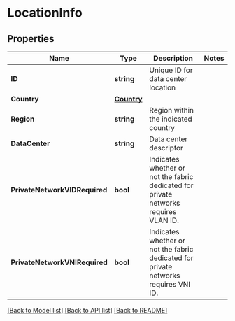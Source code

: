 # LocationInfo

## Properties

Name | Type | Description | Notes
------------ | ------------- | ------------- | -------------
**ID** | **string** | Unique ID for data center location | 
**Country** | [**Country**](Country.md) |  | 
**Region** | **string** | Region within the indicated country | 
**DataCenter** | **string** | Data center descriptor | 
**PrivateNetworkVIDRequired** | **bool** | Indicates whether or not the fabric dedicated for private networks requires VLAN ID. | 
**PrivateNetworkVNIRequired** | **bool** | Indicates whether or not the fabric dedicated for private networks requires VNI ID. | 

[[Back to Model list]](../README.md#documentation-for-models) [[Back to API list]](../README.md#documentation-for-api-endpoints) [[Back to README]](../README.md)


